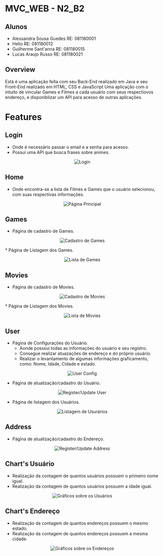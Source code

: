 # MVC_WEB - N2_B2

## Alunos
  * Alessandra Sousa Guedes RE: 081180001
  * Helio                   RE: 081180012
  * Guilherme Sant'anna     RE: 081180015
  * Lucas Araujo Russo      RE: 081180021

## Overview

Está é uma aplicação feita com seu Back-End realizado em Java e seu Front-End realizado em HTML, CSS e JavaScript
Uma aplicação com o intuito de vincular Games e Filmes a cada usuário com seus respectiovos endereço, e disponiblizar um API para acesso de outras aplicações.

# Features

## Login
* Onde é necessário passar o email e a senha para acesso.
* Possui uma API que busca frases sobre animes.
<p align="center">
    <img src="https://github.com/LukasRusso/MVC_WEB/tree/master/src/main/images/login.png" alt="Login" >      
</p>

## Home
* Onde encontra-se a lista de Filmes e Games que o usuário selecionou, com suas respectivas informações. 
<p align="center">
    <img src="https://github.com/LukasRusso/MVC_WEB/tree/master/src/main/images/home.png" alt="Página Principal" >      
</p>

## Games
* Página de cadastro de Games.
<p align="center">
    <img src="https://github.com/LukasRusso/MVC_WEB/tree/master/src/main/images/game.png" alt="Cadastro de Games" > 
</p>
* Página de Listagem dos Games.
<p align="center">
    <img src="https://github.com/LukasRusso/MVC_WEB/tree/master/src/main/images/allGames.png" alt="Lista de Games" > 
</p>

## Movies
* Página de cadastro de Movies.
<p align="center">
    <img src="https://github.com/LukasRusso/MVC_WEB/tree/master/src/main/images/filme.png" alt="Cadastro de Movies" > 
</p>
* Página de Listagem dos Movies.
<p align="center">
    <img src="https://github.com/LukasRusso/MVC_WEB/tree/master/src/main/images/allFilmes.png" alt="Lista de Movies" > 
</p>

## User
* Página de Configurações do Usuário.
  * Aonde posssui todas as informações do usuário e seu registro.
  * Consegue realizar atuazações de endereço e do próprio usuário.
  * Realizar o levantamento de algumas informações graficamento, como: Nome, Idade, Cidade e estado.
<p align="center">
    <img src="https://github.com/LukasRusso/MVC_WEB/tree/master/src/main/images/userConfig.png" alt="User Config" > 
</p>

* Página de atualização/cadastro do Usuário.
<p align="center">
    <img src="https://github.com/LukasRusso/MVC_WEB/tree/master/src/main/images/userRegister.png" alt="Register/Update User" > 
</p>

* Página de listagem dos Usuários.
<p align="center">
    <img src="https://github.com/LukasRusso/MVC_WEB/tree/master/src/main/images/userList.png" alt="Listagem de Usurários" > 
</p>

## Address

* Página de atualização/cadastro do Endereço.
<p align="center">
    <img src="https://github.com/LukasRusso/MVC_WEB/tree/master/src/main/images/addressRegister.png" alt="Register/Update Address" > 
</p>

## Chart's Usuário

* Realização da contagem de quantos usuários possuem o primeiro nome igual.
* Realização da contagem de quantos usuários possuem a idade igual.
<p align="center">
    <img src="https://github.com/LukasRusso/MVC_WEB/tree/master/src/main/images/userChart.png" alt="Gráficos sobre os Usuários">
</p>

## Chart's Endereço

* Realização da contagem de quantos endereços possuem o mesmo estado.
* Realização da contagem de quantos endereços possuem a mesma cidade.
<p align="center">
    <img src="https://github.com/LukasRusso/MVC_WEB/tree/master/src/main/images/addressChart.png" alt="Gráficos sobre os Endereços" > 
</p>
